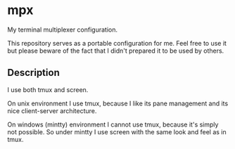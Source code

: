 mpx
===

My terminal multiplexer configuration.

This repository serves as a portable configuration for me.
Feel free to use it but please beware of the fact that I didn't prepared it to be used by others.

Description
-----------

I use both tmux and screen.

On unix environment I use tmux, because I like its pane management and its nice client-server architecture.

On windows (mintty) environment I cannot use tmux, because it's simply not possible. So under mintty I use screen with the same look and feel as in tmux.
